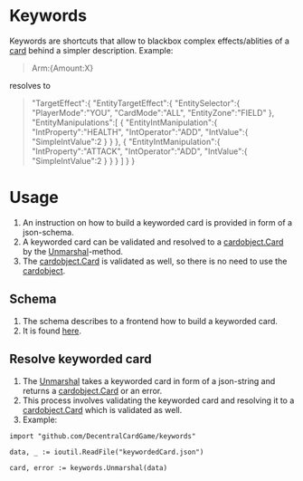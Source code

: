 # Keywords
Keywords are shortcuts that allow to blackbox complex effects/ablities of a [card](https://github.com/DecentralCardGame/cardobject) behind a simpler description.
Example:
> Arm:{Amount:X}

resolves to

>  "TargetEffect":{
      "EntityTargetEffect":{
         "EntitySelector":{
            "PlayerMode":"YOU",
            "CardMode":"ALL",
            "EntityZone":"FIELD"
         },
         "EntityManipulations":[
            {
               "EntityIntManipulation":{
                  "IntProperty":"HEALTH",
                  "IntOperator":"ADD",
                  "IntValue":{
                     "SimpleIntValue":2
                  }
               }
            },
            {
               "EntityIntManipulation":{
                  "IntProperty":"ATTACK",
                  "IntOperator":"ADD",
                  "IntValue":{
                     "SimpleIntValue":2
                  }
               }
            }
         ]
      }
  }

# Usage
1. An instruction on how to build a keyworded card is provided in form of a json-schema.
2. A keyworded card can be validated and resolved to a [cardobject.Card](https://github.com/DecentralCardGame/cardobject) by the [Unmarshal](validator.go)-method.
3. The [cardobject.Card](https://github.com/DecentralCardGame/cardobject) is validated as well, so there is no need to use the [cardobject](https://github.com/DecentralCardGame/cardobject).

## Schema
1. The schema describes to a frontend how to build a keyworded card.
2. It is found [here](schema.json).

## Resolve keyworded card
1. The [Unmarshal](validator.go) takes a keyworded card in form of a json-string and returns a [cardobject.Card](https://github.com/DecentralCardGame/cardobject) or an error.
2. This process involves validating the keyworded card and resolving it to a [cardobject.Card](https://github.com/DecentralCardGame/cardobject) which is validated as well.
3. Example:
```golang
import "github.com/DecentralCardGame/keywords"

data, _ := ioutil.ReadFile("keywordedCard.json")
  
card, error := keywords.Unmarshal(data)
```
